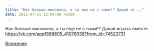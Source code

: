 ```yaml
---
title: "Нас больше миллиона, а ты еще не с нами!? Давай иг..."
date: 2011-07-21 12:04:00 +0300
---
```


Нас больше миллиона, а ты еще не с нами!? Давай играть вместе.
https://vk.com/app1888605_41076938?from_id=74523731

[Вложение](https://vk.com/photo74523731_264402001)
